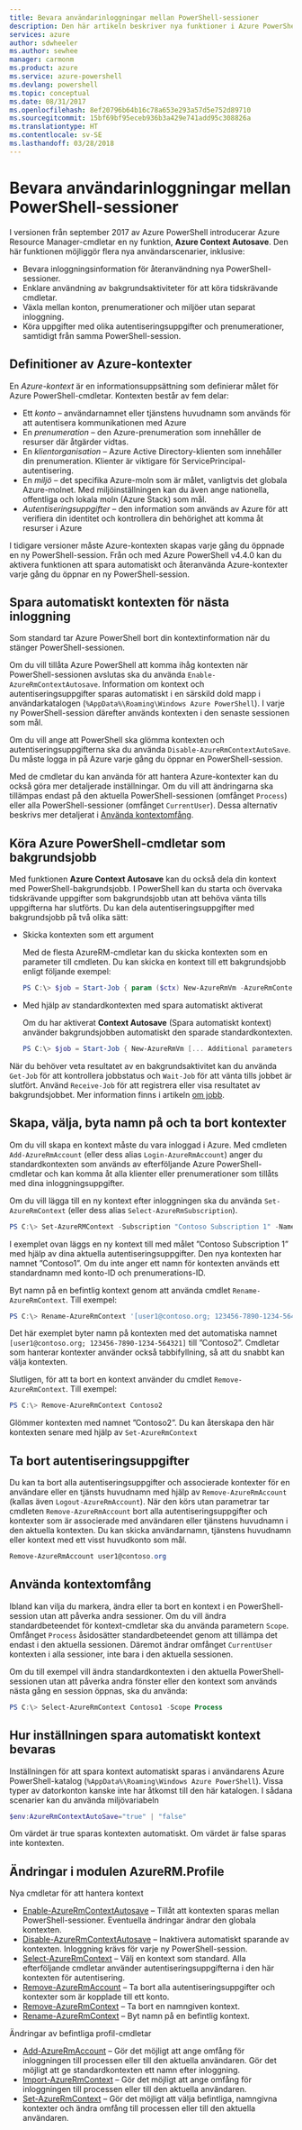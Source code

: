 ```yaml
---
title: Bevara användarinloggningar mellan PowerShell-sessioner
description: Den här artikeln beskriver nya funktioner i Azure PowerShell som gör att du kan återanvända autentiseringsuppgifter och annan användarinformation mellan flera olika PowerShell-sessioner.
services: azure
author: sdwheeler
ms.author: sewhee
manager: carmonm
ms.product: azure
ms.service: azure-powershell
ms.devlang: powershell
ms.topic: conceptual
ms.date: 08/31/2017
ms.openlocfilehash: 8ef20796b64b16c78a653e293a57d5e752d89710
ms.sourcegitcommit: 15bf69bf95eceb936b3a429e741add95c308826a
ms.translationtype: HT
ms.contentlocale: sv-SE
ms.lasthandoff: 03/28/2018
---
```

# <a name="persisting-user-logins-across-powershell-sessions"></a>Bevara användarinloggningar mellan PowerShell-sessioner

I versionen från september 2017 av Azure PowerShell introducerar Azure Resource Manager-cmdletar en ny funktion, **Azure Context Autosave**. Den här funktionen möjliggör flera nya användarscenarier, inklusive:

- Bevara inloggningsinformation för återanvändning nya PowerShell-sessioner.
- Enklare användning av bakgrundsaktiviteter för att köra tidskrävande cmdletar.
- Växla mellan konton, prenumerationer och miljöer utan separat inloggning.
- Köra uppgifter med olika autentiseringsuppgifter och prenumerationer, samtidigt från samma PowerShell-session.

## <a name="azure-contexts-defined"></a>Definitioner av Azure-kontexter

En *Azure-kontext* är en informationsuppsättning som definierar målet för Azure PowerShell-cmdletar. Kontexten består av fem delar:

- Ett *konto* – användarnamnet eller tjänstens huvudnamn som används för att autentisera kommunikationen med Azure
- En *prenumeration* – den Azure-prenumeration som innehåller de resurser där åtgärder vidtas.
- En *klientorganisation* – Azure Active Directory-klienten som innehåller din prenumeration. Klienter är viktigare för ServicePrincipal-autentisering.
- En *miljö* – det specifika Azure-moln som är målet, vanligtvis det globala Azure-molnet.
  Med miljöinställningen kan du även ange nationella, offentliga och lokala moln (Azure Stack) som mål.
- *Autentiseringsuppgifter* – den information som används av Azure för att verifiera din identitet och kontrollera din behörighet att komma åt resurser i Azure

I tidigare versioner måste Azure-kontexten skapas varje gång du öppnade en ny PowerShell-session. Från och med Azure PowerShell v4.4.0 kan du aktivera funktionen att spara automatiskt och återanvända Azure-kontexter varje gång du öppnar en ny PowerShell-session.

## <a name="automatically-saving-the-context-for-the-next-login"></a>Spara automatiskt kontexten för nästa inloggning

Som standard tar Azure PowerShell bort din kontextinformation när du stänger PowerShell-sessionen.

Om du vill tillåta Azure PowerShell att komma ihåg kontexten när PowerShell-sessionen avslutas ska du använda `Enable-AzureRmContextAutosave`. Information om kontext och autentiseringsuppgifter sparas automatiskt i en särskild dold mapp i användarkatalogen (`%AppData%\Roaming\Windows Azure PowerShell`).
I varje ny PowerShell-session därefter används kontexten i den senaste sessionen som mål.

Om du vill ange att PowerShell ska glömma kontexten och autentiseringsuppgifterna ska du använda `Disable-AzureRmContextAutoSave`. Du måste logga in på Azure varje gång du öppnar en PowerShell-session.

Med de cmdletar du kan använda för att hantera Azure-kontexter kan du också göra mer detaljerade inställningar. Om du vill att ändringarna ska tillämpas endast på den aktuella PowerShell-sessionen (omfånget `Process`) eller alla PowerShell-sessioner (omfånget `CurrentUser`). Dessa alternativ beskrivs mer detaljerat i [Använda kontextomfång](#Using-Context-Scopes).

## <a name="running-azure-powershell-cmdlets-as-background-jobs"></a>Köra Azure PowerShell-cmdletar som bakgrundsjobb

Med funktionen **Azure Context Autosave** kan du också dela din kontext med PowerShell-bakgrundsjobb. I PowerShell kan du starta och övervaka tidskrävande uppgifter som bakgrundsjobb utan att behöva vänta tills uppgifterna har slutförts. Du kan dela autentiseringsuppgifter med bakgrundsjobb på två olika sätt:

- Skicka kontexten som ett argument

  Med de flesta AzureRM-cmdletar kan du skicka kontexten som en parameter till cmdleten. Du kan skicka en kontext till ett bakgrundsjobb enligt följande exempel:

  ```powershell
  PS C:\> $job = Start-Job { param ($ctx) New-AzureRmVm -AzureRmContext $ctx [... Additional parameters ...]} -ArgumentList (Get-AzureRmContext)
  ```

- Med hjälp av standardkontexten med spara automatiskt aktiverat

  Om du har aktiverat **Context Autosave** (Spara automatiskt kontext) använder bakgrundsjobben automatiskt den sparade standardkontexten.

  ```powershell
  PS C:\> $job = Start-Job { New-AzureRmVm [... Additional parameters ...]}
  ```

När du behöver veta resultatet av en bakgrundsaktivitet kan du använda `Get-Job` för att kontrollera jobbstatus och `Wait-Job` för att vänta tills jobbet är slutfört. Använd `Receive-Job` för att registrera eller visa resultatet av bakgrundsjobbet. Mer information finns i artikeln [om jobb](/powershell/module/microsoft.powershell.core/about/about_jobs).

## <a name="creating-selecting-renaming-and-removing-contexts"></a>Skapa, välja, byta namn på och ta bort kontexter

Om du vill skapa en kontext måste du vara inloggad i Azure. Med cmdleten `Add-AzureRmAccount` (eller dess alias `Login-AzureRmAccount`) anger du standardkontexten som används av efterföljande Azure PowerShell-cmdletar och kan komma åt alla klienter eller prenumerationer som tillåts med dina inloggningsuppgifter.

Om du vill lägga till en ny kontext efter inloggningen ska du använda `Set-AzureRmContext` (eller dess alias `Select-AzureRmSubscription`).

```powershell
PS C:\> Set-AzureRMContext -Subscription "Contoso Subscription 1" -Name "Contoso1"
```

I exemplet ovan läggs en ny kontext till med målet ”Contoso Subscription 1” med hjälp av dina aktuella autentiseringsuppgifter. Den nya kontexten har namnet ”Contoso1”. Om du inte anger ett namn för kontexten används ett standardnamn med konto-ID och prenumerations-ID.

Byt namn på en befintlig kontext genom att använda cmdlet `Rename-AzureRmContext`. Till exempel:

```powershell
PS C:\> Rename-AzureRmContext '[user1@contoso.org; 123456-7890-1234-564321]` 'Contoso2'
```

Det här exemplet byter namn på kontexten med det automatiska namnet `[user1@contoso.org; 123456-7890-1234-564321]` till ”Contoso2”. Cmdletar som hanterar kontexter använder också tabbifyllning, så att du snabbt kan välja kontexten.

Slutligen, för att ta bort en kontext använder du cmdlet `Remove-AzureRmContext`.  Till exempel:

```powershell
PS C:\> Remove-AzureRmContext Contoso2
```

Glömmer kontexten med namnet ”Contoso2”. Du kan återskapa den här kontexten senare med hjälp av `Set-AzureRmContext`

## <a name="removing-credentials"></a>Ta bort autentiseringsuppgifter

Du kan ta bort alla autentiseringsuppgifter och associerade kontexter för en användare eller en tjänsts huvudnamn med hjälp av `Remove-AzureRmAccount` (kallas även `Logout-AzureRmAccount`). När den körs utan parametrar tar cmdleten `Remove-AzureRmAccount` bort alla autentiseringsuppgifter och kontexter som är associerade med användaren eller tjänstens huvudnamn i den aktuella kontexten. Du kan skicka användarnamn, tjänstens huvudnamn eller kontext med ett visst huvudkonto som mål.

```powershell
Remove-AzureRmAccount user1@contoso.org
```

## <a name="using-context-scopes"></a>Använda kontextomfång

Ibland kan vilja du markera, ändra eller ta bort en kontext i en PowerShell-session utan att påverka andra sessioner. Om du vill ändra standardbeteendet för kontext-cmdletar ska du använda parametern `Scope`. Omfånget `Process` åsidosätter standardbeteendet genom att tillämpa det endast i den aktuella sessionen. Däremot ändrar omfånget `CurrentUser` kontexten i alla sessioner, inte bara i den aktuella sessionen.

Om du till exempel vill ändra standardkontexten i den aktuella PowerShell-sessionen utan att påverka andra fönster eller den kontext som används nästa gång en session öppnas, ska du använda:

```powershell
PS C:\> Select-AzureRmContext Contoso1 -Scope Process
```

## <a name="how-the-context-autosave-setting-is-remembered"></a>Hur inställningen spara automatiskt kontext bevaras

Inställningen för att spara kontext automatiskt sparas i användarens Azure PowerShell-katalog (`%AppData%\Roaming\Windows Azure PowerShell`). Vissa typer av datorkonton kanske inte har åtkomst till den här katalogen. I sådana scenarier kan du använda miljövariabeln

```powershell
$env:AzureRmContextAutoSave="true" | "false"
```

Om värdet är true sparas kontexten automatiskt. Om värdet är false sparas inte kontexten.

## <a name="changes-to-the-azurermprofile-module"></a>Ändringar i modulen AzureRM.Profile

Nya cmdletar för att hantera kontext

- [Enable-AzureRmContextAutosave][enable] – Tillåt att kontexten sparas mellan PowerShell-sessioner.
  Eventuella ändringar ändrar den globala kontexten.
- [Disable-AzureRmContextAutosave][disable] – Inaktivera automatiskt sparande av kontexten. Inloggning krävs för varje ny PowerShell-session.
- [Select-AzureRmContext][select] – Välj en kontext som standard. Alla efterföljande cmdletar använder autentiseringsuppgifterna i den här kontexten för autentisering.
- [Remove-AzureRmAccount][remove-cred] – Ta bort alla autentiseringsuppgifter och kontexter som är kopplade till ett konto.
- [Remove-AzureRmContext][remove-context] – Ta bort en namngiven kontext.
- [Rename-AzureRmContext][rename] – Byt namn på en befintlig kontext.

Ändringar av befintliga profil-cmdletar

- [Add-AzureRmAccount][login] – Gör det möjligt att ange omfång för inloggningen till processen eller till den aktuella användaren.
  Gör det möjligt att ge standardkontexten ett namn efter inloggning.
- [Import-AzureRmContext][import] – Gör det möjligt att ange omfång för inloggningen till processen eller till den aktuella användaren.
- [Set-AzureRmContext][set-context] – Gör det möjligt att välja befintliga, namngivna kontexter och ändra omfång till processen eller till den aktuella användaren.

<!-- Hyperlinks -->
[enable]: /powershell/module/azurerm.profile/Enable-AzureRmContextAutosave
[disable]: /powershell/module/azurerm.profile/Disable-AzureRmContextAutosave
[select]: /powershell/module/azurerm.profile/Select-AzureRmContext
[remove-cred]: /powershell/module/azurerm.profile/Remove-AzureRmAccount
[remove-context]: /powershell/module/azurerm.profile/Remove-AzureRmContext
[rename]: /powershell/module/azurerm.profile/Rename-AzureRmContext

<!-- Updated cmdlets -->
[login]: /powershell/module/azurerm.profile/Add-AzureRmAccount
[import]: /powershell/module/azurerm.profile/Import-AzureRmAccount
[set-context]: /powershell/module/azurerm.profile/Import-AzureRmContext
